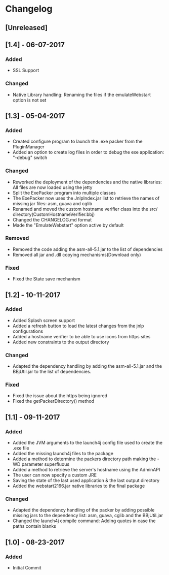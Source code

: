 # Changelog

## [Unreleased]

## [1.4] - 06-07-2017

### Added
- SSL Support

### Changed
- Native Library handling: Renaming the files if the emulateWebstart option is not set

## [1.3] - 05-04-2017

### Added
- Created configure program to launch the .exe packer from the PluginManager
- Added an option to create log files in order to debug the exe application: "-debug" switch

### Changed
- Reworked the deployment of the dependencies and the native libraries: All files are now loaded using the jetty
- Split the ExePacker program into multiple classes
- The ExePacker now uses the JnlpIndex.jar list to retrieve the names of missing jar files: asm, guava and cglib
- Renamed and moved the custom hostname verifier class into the src/ directory(CustomHostnameVerifier.bbj)
- Changed the CHANGELOG.md format
- Made the "EmulateWebstart" option active by default

### Removed
- Removed the code adding the asm-all-5.1.jar to the list of dependencies
- Removed all jar and .dll copying mechanisms(Download only)

### Fixed
- Fixed the State save mechanism

## [1.2] - 10-11-2017

### Added
- Added Splash screen support
- Added a refresh button to load the latest changes from the jnlp configurations
- Added a hostname verifier to be able to use icons from https sites
- Added new constraints to the output directory

### Changed
- Adapted the dependency handling by adding the asm-all-5.1.jar and the BBjUtil.jar to the list of dependencies.

### Fixed
- Fixed the issue about the https being ignored
- Fixed the getPackerDirectory() method

## [1.1] - 09-11-2017

### Added
- Added the JVM arguments to the launch4j config file used to create the .exe file
- Added the missing launch4j files to the package
- Added a method to determine the packers directory path making the -WD parameter superfluous
- Added a method to retrieve the server's hostname using the AdminAPI
- The user can now specify a custom JRE
- Saving the state of the last used application & the last output directory
- Added the webstart2166.jar native libraries to the final package

### Changed
- Adapted the dependency handling of the packer by adding possible missing jars to the dependency list: asm, guava, cglib and the BBjUtil.jar
- Changed the launch4j compile command: Adding quotes in case the paths contain blanks

## [1.0] - 08-23-2017

### Added
- Initial Commit


